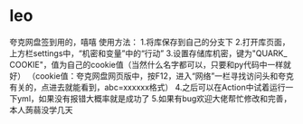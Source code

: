 # leo
夸克网盘签到用的，嘻嘻
使用方法：
1.将库保存到自己的分支下
2.打开库页面，上方栏settings中，“机密和变量”中的“行动”
3.设置存储库机密，键为"QUARK_ COOKIE"，值为自己的cookie值（当然什么名字都可以，只要和py代码中一样就好）
（cookie值：夸克网盘网页版中，按F12，进入“网络”一栏寻找访问头和夸克有关的，点进去就能看到，abc=xxxxxx格式）
4.之后可以在Action中试着运行一下yml，如果没有报错大概率就是成功了
5.如果有bug欢迎大佬帮忙修改和完善，本人蒟蒻没学几天